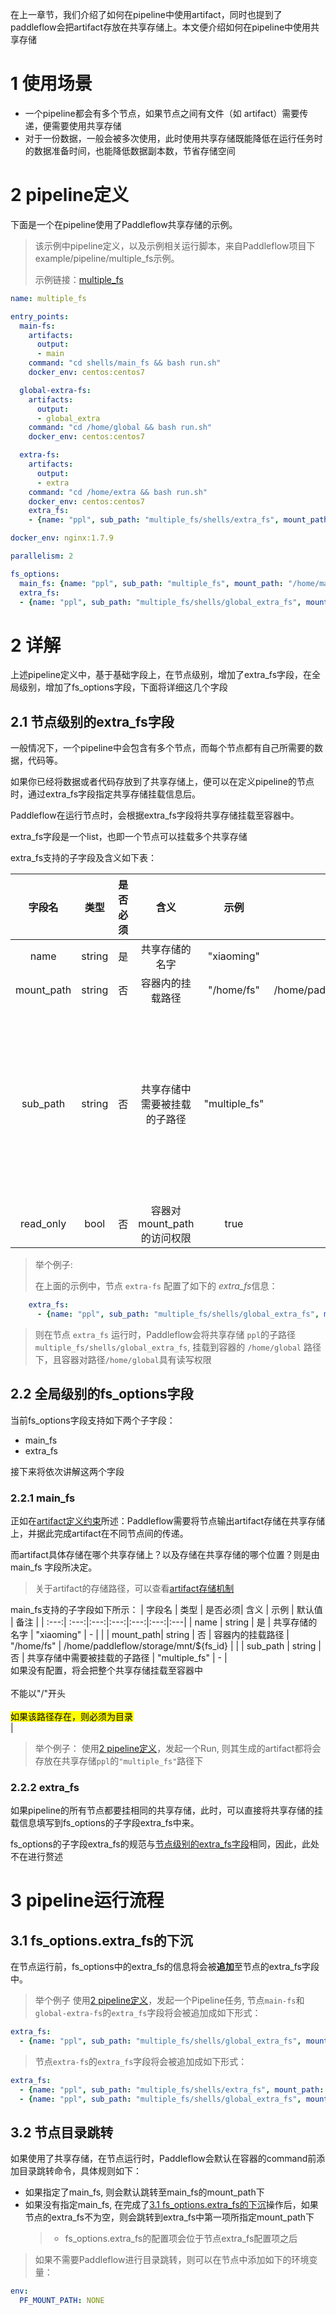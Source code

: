在上一章节，我们介绍了如何在pipeline中使用artifact，同时也提到了paddleflow会把artifact存放在共享存储上。本文便介绍如何在pipeline中使用共享存储


# 1 使用场景
- 一个pipeline都会有多个节点，如果节点之间有文件（如 artifact）需要传递，便需要使用共享存储
- 对于一份数据，一般会被多次使用，此时使用共享存储既能降低在运行任务时的数据准备时间，也能降低数据副本数，节省存储空间

# 2 pipeline定义

下面是一个在pipeline使用了Paddleflow共享存储的示例。

> 该示例中pipeline定义，以及示例相关运行脚本，来自Paddleflow项目下example/pipeline/multiple_fs示例。
> 
> 示例链接：[multiple_fs]


```yaml
name: multiple_fs 

entry_points:
  main-fs:
    artifacts:
      output:
      - main
    command: "cd shells/main_fs && bash run.sh"
    docker_env: centos:centos7

  global-extra-fs:
    artifacts:
      output:
      - global_extra
    command: "cd /home/global && bash run.sh"
    docker_env: centos:centos7

  extra-fs:
    artifacts:
      output:
      - extra
    command: "cd /home/extra && bash run.sh"
    docker_env: centos:centos7
    extra_fs:
    - {name: "ppl", sub_path: "multiple_fs/shells/extra_fs", mount_path: "/home/extra"}

docker_env: nginx:1.7.9

parallelism: 2

fs_options:
  main_fs: {name: "ppl", sub_path: "multiple_fs", mount_path: "/home/main"}
  extra_fs:
  - {name: "ppl", sub_path: "multiple_fs/shells/global_extra_fs", mount_path: "/home/global"}
```

# 2 详解

上述pipeline定义中，基于基础字段上，在节点级别，增加了extra_fs字段，在全局级别，增加了fs_options字段，下面将详细这几个字段

## 2.1 节点级别的extra_fs字段
一般情况下，一个pipeline中会包含有多个节点，而每个节点都有自己所需要的数据，代码等。

如果你已经将数据或者代码存放到了共享存储上，便可以在定义pipeline的节点时，通过extra_fs字段指定共享存储挂载信息后。

Paddleflow在运行节点时，会根据extra_fs字段将共享存储挂载至容器中。

extra_fs字段是一个list，也即一个节点可以挂载多个共享存储

extra_fs支持的子字段及含义如下表：

| 字段名 | 类型 | 是否必须| 含义 | 示例 | 默认值 | 备注 |
| :---:| :---:|:---:|:---:|:---:|:---:|:---|
| name | string | 是 | 共享存储的名字 | "xiaoming" | - | |
| mount_path| string | 否 | 容器内的挂载路径 | "/home/fs" | /home/paddleflow/storage/mnt/${fs_id} | |
| sub_path | string | 否 | 共享存储中需要被挂载的子路径 | "multiple_fs" | - | <br>如果没有配置，将会把整个共享存储挂载至容器中</br><br>不能以"/"开头</br> |
| read_only | bool | 否 | 容器对mount_path的访问权限 | true | false |

>举个例子:
>
>在上面的示例中，节点 `extra-fs` 配置了如下的 *extra_fs*信息：
```yaml
    extra_fs:
      - {name: "ppl", sub_path: "multiple_fs/shells/global_extra_fs", mount_path: "/home/global"}
 ```
> 则在节点 `extra_fs` 运行时，Paddleflow会将共享存储 `ppl`的子路径`multiple_fs/shells/global_extra_fs`, 挂载到容器的 `/home/global` 路径下，且容器对路径`/home/global`具有读写权限


## 2.2 全局级别的fs_options字段
当前fs_options字段支持如下两个子字段：
- main_fs
- extra_fs

接下来将依次讲解这两个字段

### 2.2.1 main_fs
正如在[artifact定义约束]所述：Paddleflow需要将节点输出artifact存储在共享存储上，并据此完成artifact在不同节点间的传递。

而artifact具体存储在哪个共享存储上？以及存储在共享存储的哪个位置？则是由 main_fs 字段所决定。

>关于artifact的存储路径，可以查看[artifact存储机制]

main_fs支持的子字段如下所示：
| 字段名 | 类型 | 是否必须| 含义 | 示例 | 默认值 | 备注 |
| :---:| :---:|:---:|:---:|:---:|:---:|:---|
| name | string | 是 | 共享存储的名字 | "xiaoming" | - | |
| mount_path| string | 否 | 容器内的挂载路径 | "/home/fs" | /home/paddleflow/storage/mnt/${fs_id} | |
| sub_path | string | 否 | 共享存储中需要被挂载的子路径 | "multiple_fs" | - | <br>如果没有配置，将会把整个共享存储挂载至容器中</br><br>不能以"/"开头</br><br><mark>如果该路径存在，则必须为目录</mark></br> |

>举个例子：
>使用[2 pipeline定义]，发起一个Run, 则其生成的artifact都将会存放在共享存储`ppl`的`"multiple_fs"`路径下

### 2.2.2 extra_fs
如果pipeline的所有节点都要挂相同的共享存储，此时，可以直接将共享存储的挂载信息填写到fs_options的子字段extra_fs中来。

fs_options的子字段extra_fs的规范与[节点级别的extra_fs字段]相同，因此，此处不在进行赘述

# 3 pipeline运行流程

## 3.1 fs_options.extra_fs的下沉
在节点运行前，fs_options中的extra_fs的信息将会被**追加**至节点的extra_fs字段中。

> 举个例子
> 使用[2 pipeline定义]，发起一个Pipeline任务, 节点`main-fs`和`global-extra-fs`的`extra_fs`字段将会被追加成如下形式：
```yaml
extra_fs:
  - {name: "ppl", sub_path: "multiple_fs/shells/global_extra_fs", mount_path: "/home/global"}
```

>节点`extra-fs`的`extra_fs`字段将会被追加成如下形式：
```yaml
extra_fs:
  - {name: "ppl", sub_path: "multiple_fs/shells/extra_fs", mount_path: "/home/extra"}
  - {name: "ppl", sub_path: "multiple_fs/shells/global_extra_fs", mount_path: "/home/global"}
```

## 3.2 节点目录跳转
如果使用了共享存储，在节点运行时，Paddleflow会默认在容器的command前添加目录跳转命令，具体规则如下：

- 如果指定了main_fs, 则会默认跳转至main_fs的mount_path下
- 如果没有指定main_fs, 在完成了[3.1 fs_options.extra_fs的下沉]操作后，如果节点的extra_fs不为空，则会跳转到extra_fs中第一项所指定mount_path下
    > - fs_options.extra_fs的配置项会位于节点extra_fs配置项之后

>如果不需要Paddleflow进行目录跳转，则可以在节点中添加如下的环境变量：
```yaml
env:
  PF_MOUNT_PATH: NONE
```

[multiple_fs]: /example/pipeline/multiple_fs
[artifact定义约束]: /docs/zh_cn/reference/pipeline/yaml_definition/2_artifact.md#23-artifact-定义约束
[artifact存储机制]: /docs/zh_cn/reference/pipeline/yaml_definition/2_artifact.md#31-artifact%E5%AD%98%E5%82%A8%E6%9C%BA%E5%88%B6
[2 pipeline定义]: /docs/zh_cn/reference/pipeline/yaml_definition/3_multiple_fs.md#2-pipeline%E5%AE%9A%E4%B9%89
[节点级别的extra_fs字段]: /docs/zh_cn/reference/pipeline/yaml_definition/3_multiple_fs.md#21-%E8%8A%82%E7%82%B9%E7%BA%A7%E5%88%AB%E7%9A%84extra_fs%E5%AD%97%E6%AE%B5
[3.1 fs_options.extra_fs的下沉]: /docs/zh_cn/reference/pipeline/yaml_definition/3_multiple_fs.md#31-fs_optionsextra_fs%E7%9A%84%E4%B8%8B%E6%B2%89
